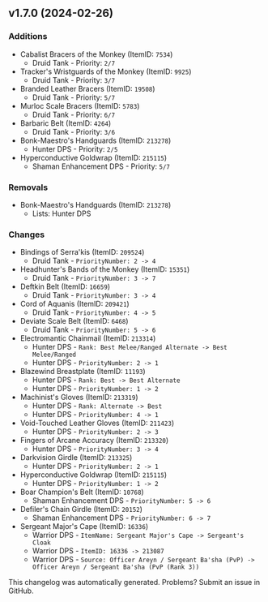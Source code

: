 ## v1.7.0 (2024-02-26)



### Additions

* Cabalist Bracers of the Monkey (ItemID: `7534`)
  * Druid Tank - Priority: `2/7`
* Tracker's Wristguards of the Monkey (ItemID: `9925`)
  * Druid Tank - Priority: `3/7`
* Branded Leather Bracers (ItemID: `19508`)
  * Druid Tank - Priority: `5/7`
* Murloc Scale Bracers (ItemID: `5783`)
  * Druid Tank - Priority: `6/7`
* Barbaric Belt (ItemID: `4264`)
  * Druid Tank - Priority: `3/6`
* Bonk-Maestro's Handguards (ItemID: `213278`)
  * Hunter DPS - Priority: `2/5`
* Hyperconductive Goldwrap (ItemID: `215115`)
  * Shaman Enhancement DPS - Priority: `5/7`


### Removals

* Bonk-Maestro's Handguards (ItemID: `213278`)
  * Lists: Hunter DPS


### Changes

* Bindings of Serra'kis (ItemID: `209524`)
  * Druid Tank - `PriorityNumber: 2 -> 4`
* Headhunter's Bands of the Monkey (ItemID: `15351`)
  * Druid Tank - `PriorityNumber: 3 -> 7`
* Deftkin Belt (ItemID: `16659`)
  * Druid Tank - `PriorityNumber: 3 -> 4`
* Cord of Aquanis (ItemID: `209421`)
  * Druid Tank - `PriorityNumber: 4 -> 5`
* Deviate Scale Belt (ItemID: `6468`)
  * Druid Tank - `PriorityNumber: 5 -> 6`
* Electromantic Chainmail (ItemID: `213314`)
  * Hunter DPS - `Rank: Best Melee/Ranged Alternate -> Best Melee/Ranged`
  * Hunter DPS - `PriorityNumber: 2 -> 1`
* Blazewind Breastplate (ItemID: `11193`)
  * Hunter DPS - `Rank: Best -> Best Alternate`
  * Hunter DPS - `PriorityNumber: 1 -> 2`
* Machinist's Gloves (ItemID: `213319`)
  * Hunter DPS - `Rank: Alternate -> Best`
  * Hunter DPS - `PriorityNumber: 4 -> 1`
* Void-Touched Leather Gloves (ItemID: `211423`)
  * Hunter DPS - `PriorityNumber: 2 -> 3`
* Fingers of Arcane Accuracy (ItemID: `213320`)
  * Hunter DPS - `PriorityNumber: 3 -> 4`
* Darkvision Girdle (ItemID: `213325`)
  * Hunter DPS - `PriorityNumber: 2 -> 1`
* Hyperconductive Goldwrap (ItemID: `215115`)
  * Hunter DPS - `PriorityNumber: 1 -> 2`
* Boar Champion's Belt (ItemID: `10768`)
  * Shaman Enhancement DPS - `PriorityNumber: 5 -> 6`
* Defiler's Chain Girdle (ItemID: `20152`)
  * Shaman Enhancement DPS - `PriorityNumber: 6 -> 7`
* Sergeant Major's Cape (ItemID: `16336`)
  * Warrior DPS - `ItemName: Sergeant Major's Cape -> Sergeant's Cloak`
  * Warrior DPS - `ItemID: 16336 -> 213087`
  * Warrior DPS - `Source: Officer Areyn / Sergeant Ba'sha (PvP) -> Officer Areyn / Sergeant Ba'sha (PvP (Rank 3))`


This changelog was automatically generated. Problems? Submit an issue in GitHub.
